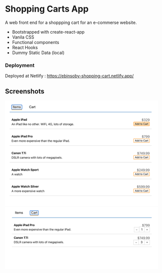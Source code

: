 # Shopping Carts App
A web front end for a shoppping cart for an e-commerse website.

* Bootstrapped with create-react-app
* Vanila CSS
* Functional components
* React Hooks
* Dummy Static Data (local)

### Deployment

Deployed at Netlify : https://ebinsoby-shopping-cart.netlify.app/


## Screenshots

![StartupScreen](/Screenshots/Screenshot1.png?raw=true "StartupScreen")
![StartupScreen](/Screenshots/Screenshot2.png?raw=true "StartupScreen")
